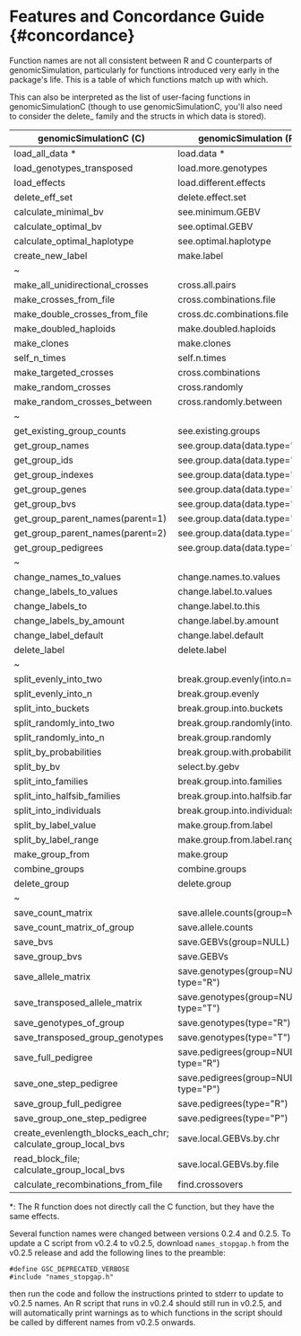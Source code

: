 Features and Concordance Guide 			{#concordance}
=================

Function names are not all consistent between R and C counterparts of genomicSimulation, particularly for functions introduced very early in the package's life. This is a table of which functions match up with which. 

This can also be interpreted as the list of user-facing functions in genomicSimulationC (though to use genomicSimulationC, you'll also need to consider the delete_ family and the structs in which data is stored).

| genomicSimulationC (C) | genomicSimulation (R) |
| ------------- | ------------- |
| load_all_data \* | load.data \* |
| load_genotypes_transposed | load.more.genotypes |
| load_effects | load.different.effects |
| delete_eff_set | delete.effect.set |
| calculate_minimal_bv | see.minimum.GEBV |
| calculate_optimal_bv | see.optimal.GEBV |
| calculate_optimal_haplotype | see.optimal.haplotype |
| create_new_label | make.label |
| ~ ||
| make_all_unidirectional_crosses | cross.all.pairs |
| make_crosses_from_file | cross.combinations.file |
| make_double_crosses_from_file | cross.dc.combinations.file |
| make_doubled_haploids | make.doubled.haploids |
| make_clones | make.clones |
| self_n_times | self.n.times |
| make_targeted_crosses | cross.combinations |
| make_random_crosses | cross.randomly |
| make_random_crosses_between | cross.randomly.between |
| ~ ||
| get_existing_group_counts | see.existing.groups  |
| get_group_names | see.group.data(data.type="N") |
| get_group_ids | see.group.data(data.type="D") |
| get_group_indexes | see.group.data(data.type="X") |
| get_group_genes | see.group.data(data.type="G") |
| get_group_bvs | see.group.data(data.type="B") |
| get_group_parent_names(parent=1) | see.group.data(data.type="P1") |
| get_group_parent_names(parent=2) | see.group.data(data.type="P2") |
| get_group_pedigrees | see.group.data(data.type="ped") |
| ~ ||
| change_names_to_values | change.names.to.values |
| change_labels_to_values | change.label.to.values |
| change_labels_to | change.label.to.this |
| change_labels_by_amount | change.label.by.amount |
| change_label_default | change.label.default |
| delete_label | delete.label | 
| ~ ||
| split_evenly_into_two | break.group.evenly(into.n=2) |
| split_evenly_into_n   | break.group.evenly |
| split_into_buckets  | break.group.into.buckets |
| split_randomly_into_two  | break.group.randomly(into.n=2) |
| split_randomly_into_n  | break.group.randomly |
| split_by_probabilities | break.group.with.probabilities |
| split_by_bv | select.by.gebv |
| split_into_families | break.group.into.families |
| split_into_halfsib_families | break.group.into.halfsib.families |
| split_into_individuals | break.group.into.individuals |
| split_by_label_value | make.group.from.label |
| split_by_label_range | make.group.from.label.range |
| make_group_from | make.group |
| combine_groups | combine.groups |
| delete_group | delete.group  |
| ~ ||
| save_count_matrix | save.allele.counts(group=NULL) |
| save_count_matrix_of_group | save.allele.counts |
| save_bvs | save.GEBVs(group=NULL) |
| save_group_bvs | save.GEBVs |
| save_allele_matrix | save.genotypes(group=NULL, type="R") |
| save_transposed_allele_matrix | save.genotypes(group=NULL,  type="T") |
| save_genotypes_of_group | save.genotypes(type="R") |
| save_transposed_group_genotypes | save.genotypes(type="T") |
| save_full_pedigree | save.pedigrees(group=NULL, type="R") |
| save_one_step_pedigree | save.pedigrees(group=NULL, type="P") |
| save_group_full_pedigree | save.pedigrees(type="R") |
| save_group_one_step_pedigree | save.pedigrees(type="P") |
| create_evenlength_blocks_each_chr; calculate_group_local_bvs | save.local.GEBVs.by.chr |
| read_block_file; calculate_group_local_bvs | save.local.GEBVs.by.file |
| calculate_recombinations_from_file | find.crossovers |
 
\*: The R function does not directly call the C function, but they have the same effects.

Several function names were changed between versions 0.2.4 and 0.2.5. To update a C script from v0.2.4 to v0.2.5, download `names_stopgap.h` from the v0.2.5 release and add the following lines to the preamble:

```
#define GSC_DEPRECATED_VERBOSE
#include "names_stopgap.h"
```

then run the code and follow the instructions printed to stderr to update to v0.2.5 names. An R script that runs in v0.2.4 should still run in v0.2.5, and will automatically print warnings as to which functions in the script should be called by different names from v0.2.5 onwards.
